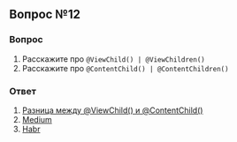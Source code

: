 ## Вопрос №12

### Вопрос 

1) Расскажите про `@ViewChild() | @ViewChildren()`
2) Расскажите про `@ContentChild() | @ContentChildren()`

### Ответ

1) [Разница между @ViewChild() и @ContentChild()](https://angular-ru-interview-questions.vercel.app/angular/Разница_между_%60@ViewChild()%60_и_%60@ContentChild()%60.html#Разница-между-viewchild-и-contentchild)   
2) [Medium](https://gurindernarang.medium.com/accessing-child-component-instances-using-contentchild-and-contentchildren-4af6ebfe7b47)   
3) [Habr](https://habr.com/ru/companies/tbank/articles/737836/)   

 
  